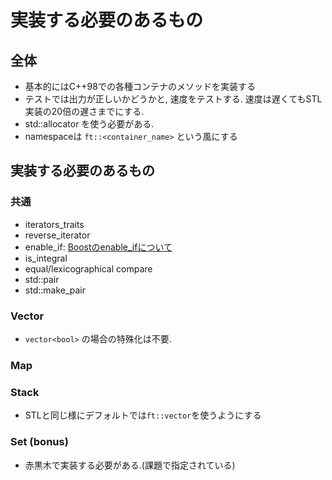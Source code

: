 # 実装する必要のあるもの

## 全体

- 基本的にはC++98での各種コンテナのメソッドを実装する
- テストでは出力が正しいかどうかと, 速度をテストする. 速度は遅くてもSTL実装の20倍の遅さまでにする.
- std::allocator を使う必要がある.
- namespaceは `ft::<container_name>` という風にする

## 実装する必要のあるもの

### 共通

- iterators_traits
- reverse_iterator
- enable_if: [Boostのenable_ifについて](https://cpplover.blogspot.com/2008/01/boostenableif.html)
- is_integral
- equal/lexicographical compare
- std::pair
- std::make_pair 

### Vector

- `vector<bool>` の場合の特殊化は不要.

### Map

### Stack

- STLと同じ様にデフォルトでは`ft::vector`を使うようにする

### Set (bonus)

- 赤黒木で実装する必要がある.(課題で指定されている)